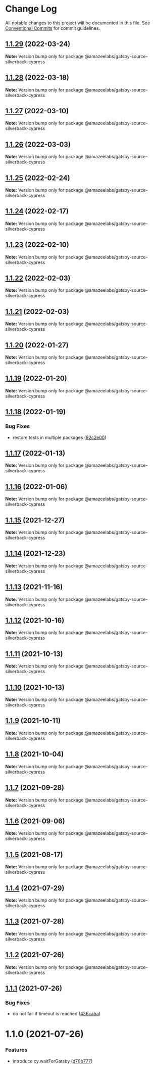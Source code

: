 # Change Log

All notable changes to this project will be documented in this file.
See [Conventional Commits](https://conventionalcommits.org) for commit guidelines.

## [1.1.29](https://github.com/AmazeeLabs/silverback-mono/compare/@amazeelabs/gatsby-source-silverback-cypress@1.1.28...@amazeelabs/gatsby-source-silverback-cypress@1.1.29) (2022-03-24)

**Note:** Version bump only for package @amazeelabs/gatsby-source-silverback-cypress





## [1.1.28](https://github.com/AmazeeLabs/silverback-mono/compare/@amazeelabs/gatsby-source-silverback-cypress@1.1.27...@amazeelabs/gatsby-source-silverback-cypress@1.1.28) (2022-03-18)

**Note:** Version bump only for package @amazeelabs/gatsby-source-silverback-cypress





## [1.1.27](https://github.com/AmazeeLabs/silverback-mono/compare/@amazeelabs/gatsby-source-silverback-cypress@1.1.26...@amazeelabs/gatsby-source-silverback-cypress@1.1.27) (2022-03-10)

**Note:** Version bump only for package @amazeelabs/gatsby-source-silverback-cypress





## [1.1.26](https://github.com/AmazeeLabs/silverback-mono/compare/@amazeelabs/gatsby-source-silverback-cypress@1.1.25...@amazeelabs/gatsby-source-silverback-cypress@1.1.26) (2022-03-03)

**Note:** Version bump only for package @amazeelabs/gatsby-source-silverback-cypress





## [1.1.25](https://github.com/AmazeeLabs/silverback-mono/compare/@amazeelabs/gatsby-source-silverback-cypress@1.1.24...@amazeelabs/gatsby-source-silverback-cypress@1.1.25) (2022-02-24)

**Note:** Version bump only for package @amazeelabs/gatsby-source-silverback-cypress





## [1.1.24](https://github.com/AmazeeLabs/silverback-mono/compare/@amazeelabs/gatsby-source-silverback-cypress@1.1.23...@amazeelabs/gatsby-source-silverback-cypress@1.1.24) (2022-02-17)

**Note:** Version bump only for package @amazeelabs/gatsby-source-silverback-cypress





## [1.1.23](https://github.com/AmazeeLabs/silverback-mono/compare/@amazeelabs/gatsby-source-silverback-cypress@1.1.22...@amazeelabs/gatsby-source-silverback-cypress@1.1.23) (2022-02-10)

**Note:** Version bump only for package @amazeelabs/gatsby-source-silverback-cypress





## [1.1.22](https://github.com/AmazeeLabs/silverback-mono/compare/@amazeelabs/gatsby-source-silverback-cypress@1.1.21...@amazeelabs/gatsby-source-silverback-cypress@1.1.22) (2022-02-03)

**Note:** Version bump only for package @amazeelabs/gatsby-source-silverback-cypress





## [1.1.21](https://github.com/AmazeeLabs/silverback-mono/compare/@amazeelabs/gatsby-source-silverback-cypress@1.1.20...@amazeelabs/gatsby-source-silverback-cypress@1.1.21) (2022-02-03)

**Note:** Version bump only for package @amazeelabs/gatsby-source-silverback-cypress





## [1.1.20](https://github.com/AmazeeLabs/silverback-mono/compare/@amazeelabs/gatsby-source-silverback-cypress@1.1.19...@amazeelabs/gatsby-source-silverback-cypress@1.1.20) (2022-01-27)

**Note:** Version bump only for package @amazeelabs/gatsby-source-silverback-cypress





## [1.1.19](https://github.com/AmazeeLabs/silverback-mono/compare/@amazeelabs/gatsby-source-silverback-cypress@1.1.18...@amazeelabs/gatsby-source-silverback-cypress@1.1.19) (2022-01-20)

**Note:** Version bump only for package @amazeelabs/gatsby-source-silverback-cypress





## [1.1.18](https://github.com/AmazeeLabs/silverback-mono/compare/@amazeelabs/gatsby-source-silverback-cypress@1.1.17...@amazeelabs/gatsby-source-silverback-cypress@1.1.18) (2022-01-19)


### Bug Fixes

* restore tests in multiple packages ([92c2e00](https://github.com/AmazeeLabs/silverback-mono/commit/92c2e003e162d991e5cc7fee511e75c7339f0049))





## [1.1.17](https://github.com/AmazeeLabs/silverback-mono/compare/@amazeelabs/gatsby-source-silverback-cypress@1.1.16...@amazeelabs/gatsby-source-silverback-cypress@1.1.17) (2022-01-13)

**Note:** Version bump only for package @amazeelabs/gatsby-source-silverback-cypress





## [1.1.16](https://github.com/AmazeeLabs/silverback-mono/compare/@amazeelabs/gatsby-source-silverback-cypress@1.1.15...@amazeelabs/gatsby-source-silverback-cypress@1.1.16) (2022-01-06)

**Note:** Version bump only for package @amazeelabs/gatsby-source-silverback-cypress





## [1.1.15](https://github.com/AmazeeLabs/silverback-mono/compare/@amazeelabs/gatsby-source-silverback-cypress@1.1.14...@amazeelabs/gatsby-source-silverback-cypress@1.1.15) (2021-12-27)

**Note:** Version bump only for package @amazeelabs/gatsby-source-silverback-cypress





## [1.1.14](https://github.com/AmazeeLabs/silverback-mono/compare/@amazeelabs/gatsby-source-silverback-cypress@1.1.13...@amazeelabs/gatsby-source-silverback-cypress@1.1.14) (2021-12-23)

**Note:** Version bump only for package @amazeelabs/gatsby-source-silverback-cypress





## [1.1.13](https://github.com/AmazeeLabs/silverback-mono/compare/@amazeelabs/gatsby-source-silverback-cypress@1.1.12...@amazeelabs/gatsby-source-silverback-cypress@1.1.13) (2021-11-16)

**Note:** Version bump only for package @amazeelabs/gatsby-source-silverback-cypress





## [1.1.12](https://github.com/AmazeeLabs/silverback-mono/compare/@amazeelabs/gatsby-source-silverback-cypress@1.1.11...@amazeelabs/gatsby-source-silverback-cypress@1.1.12) (2021-10-16)

**Note:** Version bump only for package @amazeelabs/gatsby-source-silverback-cypress





## [1.1.11](https://github.com/AmazeeLabs/silverback-mono/compare/@amazeelabs/gatsby-source-silverback-cypress@1.1.10...@amazeelabs/gatsby-source-silverback-cypress@1.1.11) (2021-10-13)

**Note:** Version bump only for package @amazeelabs/gatsby-source-silverback-cypress





## [1.1.10](https://github.com/AmazeeLabs/silverback-mono/compare/@amazeelabs/gatsby-source-silverback-cypress@1.1.9...@amazeelabs/gatsby-source-silverback-cypress@1.1.10) (2021-10-13)

**Note:** Version bump only for package @amazeelabs/gatsby-source-silverback-cypress





## [1.1.9](https://github.com/AmazeeLabs/silverback-mono/compare/@amazeelabs/gatsby-source-silverback-cypress@1.1.8...@amazeelabs/gatsby-source-silverback-cypress@1.1.9) (2021-10-11)

**Note:** Version bump only for package @amazeelabs/gatsby-source-silverback-cypress





## [1.1.8](https://github.com/AmazeeLabs/silverback-mono/compare/@amazeelabs/gatsby-source-silverback-cypress@1.1.7...@amazeelabs/gatsby-source-silverback-cypress@1.1.8) (2021-10-04)

**Note:** Version bump only for package @amazeelabs/gatsby-source-silverback-cypress





## [1.1.7](https://github.com/AmazeeLabs/silverback-mono/compare/@amazeelabs/gatsby-source-silverback-cypress@1.1.6...@amazeelabs/gatsby-source-silverback-cypress@1.1.7) (2021-09-28)

**Note:** Version bump only for package @amazeelabs/gatsby-source-silverback-cypress





## [1.1.6](https://github.com/AmazeeLabs/silverback-mono/compare/@amazeelabs/gatsby-source-silverback-cypress@1.1.5...@amazeelabs/gatsby-source-silverback-cypress@1.1.6) (2021-09-06)

**Note:** Version bump only for package @amazeelabs/gatsby-source-silverback-cypress





## [1.1.5](https://github.com/AmazeeLabs/silverback-mono/compare/@amazeelabs/gatsby-source-silverback-cypress@1.1.4...@amazeelabs/gatsby-source-silverback-cypress@1.1.5) (2021-08-17)

**Note:** Version bump only for package @amazeelabs/gatsby-source-silverback-cypress





## [1.1.4](https://github.com/AmazeeLabs/silverback-mono/compare/@amazeelabs/gatsby-source-silverback-cypress@1.1.3...@amazeelabs/gatsby-source-silverback-cypress@1.1.4) (2021-07-29)

**Note:** Version bump only for package @amazeelabs/gatsby-source-silverback-cypress





## [1.1.3](https://github.com/AmazeeLabs/silverback-mono/compare/@amazeelabs/gatsby-source-silverback-cypress@1.1.2...@amazeelabs/gatsby-source-silverback-cypress@1.1.3) (2021-07-28)

**Note:** Version bump only for package @amazeelabs/gatsby-source-silverback-cypress





## [1.1.2](https://github.com/AmazeeLabs/silverback-mono/compare/@amazeelabs/gatsby-source-silverback-cypress@1.1.1...@amazeelabs/gatsby-source-silverback-cypress@1.1.2) (2021-07-26)

**Note:** Version bump only for package @amazeelabs/gatsby-source-silverback-cypress





## [1.1.1](https://github.com/AmazeeLabs/silverback-mono/compare/@amazeelabs/gatsby-source-silverback-cypress@1.1.0...@amazeelabs/gatsby-source-silverback-cypress@1.1.1) (2021-07-26)


### Bug Fixes

* do not fail if timeout is reached ([436caba](https://github.com/AmazeeLabs/silverback-mono/commit/436caba8f3ce7811bc602d8c0fd25b7303784413))





# 1.1.0 (2021-07-26)


### Features

* introduce cy.waitForGatsby ([d70b777](https://github.com/AmazeeLabs/silverback-mono/commit/d70b7772409fcd783d1c3601caca81c78490aa3d))

